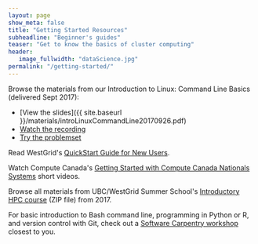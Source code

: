 ```yaml
---
layout: page
show_meta: false
title: "Getting Started Resources"
subheadline: "Beginner's guides"
teaser: "Get to know the basics of cluster computing"
header:
   image_fullwidth: "dataScience.jpg"
permalink: "/getting-started/"
---
```


<!-- 1. Open `_config.yml` and work it through, it's well documented -->
<!-- 1. [Read the documentation][1] to check out all features of *Feeling Responsive*. -->
<!--  [1]: {{ site.url }}{{ site.baseurl }}/documentation/ -->

Browse the materials from our Introduction to Linux: Command Line Basics (delivered Sept 2017):
- [View the slides]({{ site.baseurl }}/materials/introLinuxCommandLine20170926.pdf)
- [Watch the recording](https://www.youtube.com/watch?v=vOrk0OuEU04)
- [Try the problemset](https://github.com/Phillip-a-richmond/ComputeCanada_EOT/blob/master/IntroToLinuxProblemSet.txt)

Read WestGrid's [QuickStart Guide for New Users](https://www.westgrid.ca/support/quickstart/new_users).

Watch Compute Canada's
[Getting Started with Compute Canada Nationals Systems](https://www.youtube.com/playlist?list=PLeCQbAbRSKR8gg6ZMFof1Hf9YF_-n31Ym)
short videos.

Browse all materials from UBC/WestGrid Summer School's [Introductory HPC course](http://bit.ly/introhpc)
(ZIP file) from 2017.

For basic introduction to Bash command line, programming in Python or R, and version control with Git,
check out a [Software Carpentry workshop](https://software-carpentry.org/workshops) closest to you.
